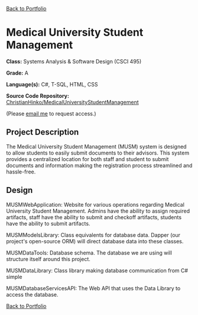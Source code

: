 [Back to Portfolio](./)

# Medical University Student Management

**Class:** Systems Analysis & Software Design (CSCI 495)

**Grade:** A

**Language(s):** C#, T-SQL, HTML, CSS

**Source Code Repository:** [ChristianHinko/MedicalUniversityStudentManagement](https://github.com/ChristianHinko/MedicalUniversityStudentManagement)

(Please [email me](mailto:cthinkle9@csustudent.net?subject=GitHub%20Access) to request access.)

## Project Description

The Medical University Student Management (MUSM) system is designed to allow students to easily submit documents to their advisors. This system provides a centralized location for both staff and student to submit documents and information making the registration process streamlined and hassle-free.

## Design

MUSMWebApplication: Website for various operations regarding Medical University Student Management. Admins have the ability to assign required artifacts, staff have the ability to submit and checkoff artifacts, students have the ability to submit artifacts.

MUSMModelsLibrary: Class equivalents for database data. Dapper (our project's open-source ORM) will direct database data into these classes.

MUSMDataTools: Database schema. The database we are using will structure itself around this project.

MUSMDataLibrary: Class library making database communication from C# simple

MUSMDatabaseServicesAPI: The Web API that uses the Data Library to access the database.

[Back to Portfolio](./)
